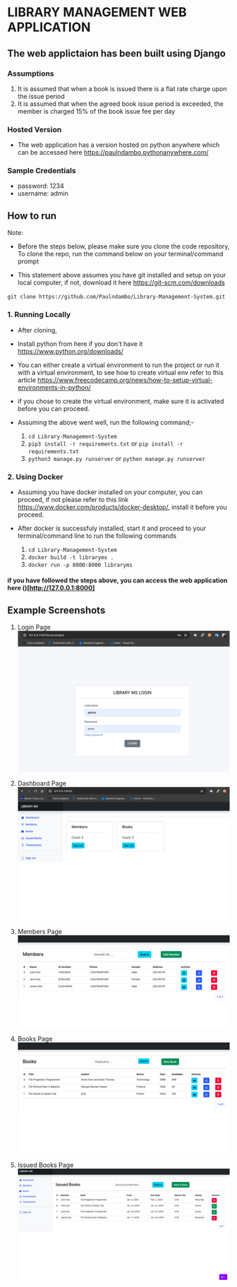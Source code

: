 # LIBRARY MANAGEMENT WEB APPLICATION

## The web applictaion has been built using Django

### Assumptions
1. It is assumed that when a book is issued there is a flat rate charge upon the issue period
2. It is assumed that when the agreed book issue period is exceeded, the member is charged 15% of the book issue fee per day

### Hosted Version
- The web application has a version hosted on python anywhere which can be accessed here <link>https://paulndambo.pythonanywhere.com/</link>

### Sample Credentials
- password: 1234
- username: admin

## How to run
Note: 
- Before the steps below, please make sure you clone the code repository,
    To clone the repo, run the command below on your terminal/command prompt

- This statement above assumes you have git installed and setup on your local computer, 
    if not, download it here <link>https://git-scm.com/downloads<link>

``git clone https://github.com/Paulndambo/Library-Management-System.git``

### 1. Running Locally
- After cloning, 
- Install python from here if you don't have it <link>https://www.python.org/downloads/</link>
- You can either create a virtual environment to run the project or run it with a virtual environment, to see how to create virtual env refer to this article <link>https://www.freecodecamp.org/news/how-to-setup-virtual-environments-in-python/</link>
- if you chose to create the virtual environment, make sure it is activated before you can proceed.

- Assuming the above went well, run the following command;-
    1. ``cd Library-Management-System``
    2. ``pip3 install -r requirements.txt`` or ``pip install -r requirements.txt``
    3. ``python3 manage.py runserver`` or ``python manage.py runserver``


### 2. Using Docker
- Assuming you have docker installed on your computer, you can proceed, if not please refer to this link <link>https://www.docker.com/products/docker-desktop/</link>, install it before you proceed.

- After docker is successfuly installed, start it and proceed to your terminal/command line to run the following commands
    1. ``cd Library-Management-System``
    2. ``docker build -t libraryms .``
    3. ``docker run -p 8000:8000 libraryms``


#### if you have followed the steps above, you can access the web application here ()[http://127.0.0.1:8000]

## Example Screenshots
1. Login Page
![Login](screenshots/login_form.png)

2. Dashboard Page
![Dashboard](screenshots/dashboard.png)

3. Members Page
![Members](screenshots/members.png)

4. Books Page
![Books](screenshots/books.png)

5. Issued Books Page
![Issued Books](screenshots/issued_books.png)